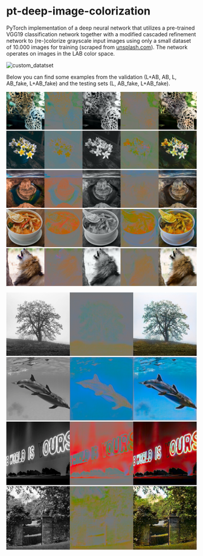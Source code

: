 # pt-deep-image-colorization

PyTorch implementation of a deep neural network that utilizes a pre-trained VGG19 classification network together with a modified cascaded refinement network to (re-)colorize grayscale input images using only a small dataset of 10.000 images for training (scraped from [unsplash.com](https://unsplash.com/)). The network operates on images in the LAB color space.
 
 ![custom_datatset](unsplash-custom-dataset-10K.png)
 
 Below you can find some examples from the validation (L+AB, AB, L, AB_fake, L+AB_fake) and the testing sets (L, AB_fake, L+AB_fake).
 
![example_0](logs/exp_layernorm/validation/images/25/3.png)
![example_1](logs/exp_layernorm/validation/images/25/20.png)
![example_2](logs/exp_layernorm/validation/images/25/21.png)
![example_3](logs/exp_layernorm/validation/images/25/25.png)
![example_4](logs/exp_layernorm/validation/images/25/10.png)

![example_5](examples/1.png)
![example_6](examples/18.png)
![example_7](examples/73.png)
![example_8](examples/23.png)


